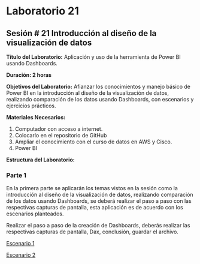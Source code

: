 # Laboratorio 21

## Sesión # 21 Introducción al diseño de la visualización de datos

**Título del Laboratorio:** Aplicación y uso de la herramienta de Power BI usando Dashboards.

**Duración: 2 horas**

**Objetivos del Laboratorio:** Afianzar los conocimientos y manejo básico de Power BI en la introducción al diseño de la visualización de datos, realizando comparación de los datos usando Dashboards, con escenarios y ejercicios prácticos.

**Materiales Necesarios:**

1. Computador con acceso a internet.
2. Colocarlo en el repositorio de GitHub
3. Ampliar el conocimiento con el curso de datos en AWS y Cisco.
4. Power BI

**Estructura del Laboratorio:**

### Parte 1

En la primera parte se aplicarán los temas vistos en la sesión como la introducción al diseño de la visualización de datos, realizando comparación de los datos usando Dashboards, se deberá realizar el paso a paso con las respectivas capturas de pantalla, esta aplicación es de acuerdo con los escenarios planteados.

Realizar el paso a paso de la creación de Dashboards, deberás realizar las respectivas capturas de pantalla, Dax, conclusión, guardar el archivo.

[Escenario 1](lab21_1)

[Escenario 2](lab21_2)

